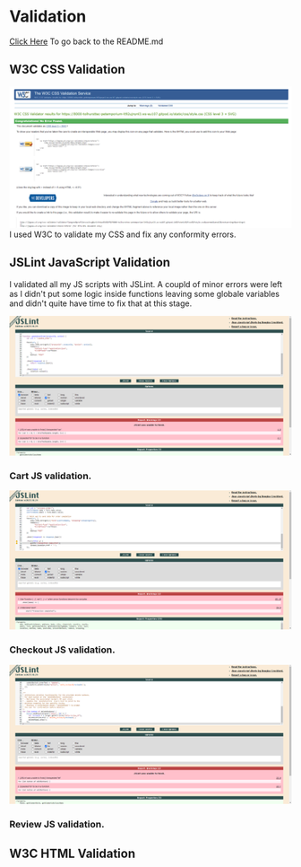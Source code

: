 # Validation
[Click Here](README.md) To go back to the README.md

## W3C CSS Validation
![screenshot](documentation/css-validation.png)
I used W3C to validate my CSS and fix any conformity errors.

## JSLint JavaScript Validation
I validated all my JS scripts with JSLint. A coupld of minor errors were left as I didn't put some logic inside functions leaving some globale variables and didn't quite have time to fix that at this stage.

![screenshot](documentation/petsy-cartjs-validation.png)
### Cart JS validation.

![screenshot](documentation/petsy-checkoutjs-validation.png)
### Checkout JS validation.

![screenshot](documentation/petsy-reviewjs-validation.png)
### Review JS validation.

## W3C HTML Validation

